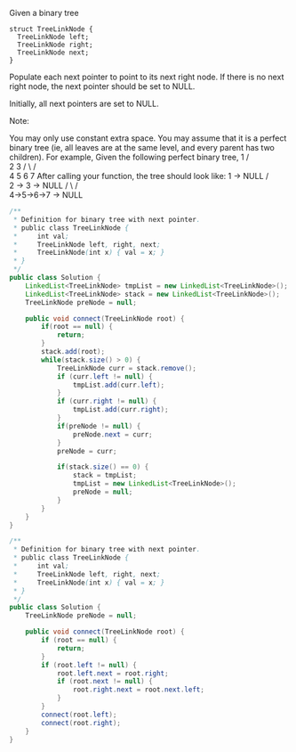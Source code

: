Given a binary tree

    struct TreeLinkNode {
      TreeLinkNode left;
      TreeLinkNode right;
      TreeLinkNode next;
    }
Populate each next pointer to point to its next right node. If there is no next right node, the next pointer should be set to NULL.

Initially, all next pointers are set to NULL.

Note:

You may only use constant extra space.
You may assume that it is a perfect binary tree (ie, all leaves are at the same level, and every parent has two children).
For example,
Given the following perfect binary tree,
         1
       /  \
      2    3
     / \  / \
    4  5  6  7
After calling your function, the tree should look like:
         1 -> NULL
       /  \
      2 -> 3 -> NULL
     / \  / \
    4->5->6->7 -> NULL

```java
/**
 * Definition for binary tree with next pointer.
 * public class TreeLinkNode {
 *     int val;
 *     TreeLinkNode left, right, next;
 *     TreeLinkNode(int x) { val = x; }
 * }
 */
public class Solution {
    LinkedList<TreeLinkNode> tmpList = new LinkedList<TreeLinkNode>();
    LinkedList<TreeLinkNode> stack = new LinkedList<TreeLinkNode>();
    TreeLinkNode preNode = null;

    public void connect(TreeLinkNode root) {
        if(root == null) {
            return;
        }
        stack.add(root);
        while(stack.size() > 0) {
            TreeLinkNode curr = stack.remove();
            if (curr.left != null) {
                tmpList.add(curr.left);
            }
            if (curr.right != null) {
                tmpList.add(curr.right);
            }
            if(preNode != null) {
                preNode.next = curr;
            }
            preNode = curr;

            if(stack.size() == 0) {
                stack = tmpList;
                tmpList = new LinkedList<TreeLinkNode>();
                preNode = null;
            }
        }
    }
}

/**
 * Definition for binary tree with next pointer.
 * public class TreeLinkNode {
 *     int val;
 *     TreeLinkNode left, right, next;
 *     TreeLinkNode(int x) { val = x; }
 * }
 */
public class Solution {
    TreeLinkNode preNode = null;

    public void connect(TreeLinkNode root) {
        if (root == null) {
            return;
        }
        if (root.left != null) {
            root.left.next = root.right;
            if (root.next != null) {
                root.right.next = root.next.left;
            }
        }
        connect(root.left);
        connect(root.right);
    }
}
```
